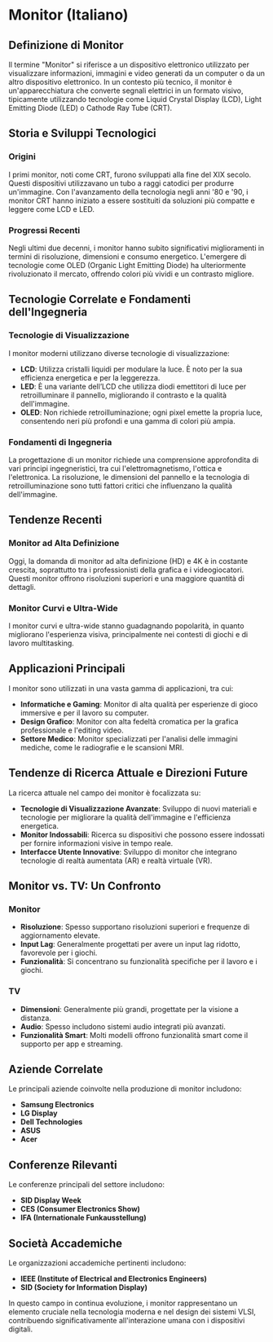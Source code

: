# Monitor (Italiano)

## Definizione di Monitor

Il termine "Monitor" si riferisce a un dispositivo elettronico utilizzato per visualizzare informazioni, immagini e video generati da un computer o da un altro dispositivo elettronico. In un contesto più tecnico, il monitor è un'apparecchiatura che converte segnali elettrici in un formato visivo, tipicamente utilizzando tecnologie come Liquid Crystal Display (LCD), Light Emitting Diode (LED) o Cathode Ray Tube (CRT).

## Storia e Sviluppi Tecnologici

### Origini

I primi monitor, noti come CRT, furono sviluppati alla fine del XIX secolo. Questi dispositivi utilizzavano un tubo a raggi catodici per produrre un'immagine. Con l'avanzamento della tecnologia negli anni '80 e '90, i monitor CRT hanno iniziato a essere sostituiti da soluzioni più compatte e leggere come LCD e LED.

### Progressi Recenti

Negli ultimi due decenni, i monitor hanno subito significativi miglioramenti in termini di risoluzione, dimensioni e consumo energetico. L'emergere di tecnologie come OLED (Organic Light Emitting Diode) ha ulteriormente rivoluzionato il mercato, offrendo colori più vividi e un contrasto migliore.

## Tecnologie Correlate e Fondamenti dell'Ingegneria

### Tecnologie di Visualizzazione

I monitor moderni utilizzano diverse tecnologie di visualizzazione:

- **LCD**: Utilizza cristalli liquidi per modulare la luce. È noto per la sua efficienza energetica e per la leggerezza.
- **LED**: È una variante dell’LCD che utilizza diodi emettitori di luce per retroilluminare il pannello, migliorando il contrasto e la qualità dell'immagine.
- **OLED**: Non richiede retroilluminazione; ogni pixel emette la propria luce, consentendo neri più profondi e una gamma di colori più ampia.

### Fondamenti di Ingegneria

La progettazione di un monitor richiede una comprensione approfondita di vari principi ingegneristici, tra cui l'elettromagnetismo, l'ottica e l'elettronica. La risoluzione, le dimensioni del pannello e la tecnologia di retroilluminazione sono tutti fattori critici che influenzano la qualità dell'immagine.

## Tendenze Recenti

### Monitor ad Alta Definizione

Oggi, la domanda di monitor ad alta definizione (HD) e 4K è in costante crescita, soprattutto tra i professionisti della grafica e i videogiocatori. Questi monitor offrono risoluzioni superiori e una maggiore quantità di dettagli.

### Monitor Curvi e Ultra-Wide

I monitor curvi e ultra-wide stanno guadagnando popolarità, in quanto migliorano l'esperienza visiva, principalmente nei contesti di giochi e di lavoro multitasking.

## Applicazioni Principali

I monitor sono utilizzati in una vasta gamma di applicazioni, tra cui:

- **Informatiche e Gaming**: Monitor di alta qualità per esperienze di gioco immersive e per il lavoro su computer.
- **Design Grafico**: Monitor con alta fedeltà cromatica per la grafica professionale e l'editing video.
- **Settore Medico**: Monitor specializzati per l'analisi delle immagini mediche, come le radiografie e le scansioni MRI.

## Tendenze di Ricerca Attuale e Direzioni Future

La ricerca attuale nel campo dei monitor è focalizzata su:

- **Tecnologie di Visualizzazione Avanzate**: Sviluppo di nuovi materiali e tecnologie per migliorare la qualità dell'immagine e l'efficienza energetica.
- **Monitor Indossabili**: Ricerca su dispositivi che possono essere indossati per fornire informazioni visive in tempo reale.
- **Interfacce Utente Innovative**: Sviluppo di monitor che integrano tecnologie di realtà aumentata (AR) e realtà virtuale (VR).

## Monitor vs. TV: Un Confronto

### Monitor

- **Risoluzione**: Spesso supportano risoluzioni superiori e frequenze di aggiornamento elevate.
- **Input Lag**: Generalmente progettati per avere un input lag ridotto, favorevole per i giochi.
- **Funzionalità**: Si concentrano su funzionalità specifiche per il lavoro e i giochi.

### TV

- **Dimensioni**: Generalmente più grandi, progettate per la visione a distanza.
- **Audio**: Spesso includono sistemi audio integrati più avanzati.
- **Funzionalità Smart**: Molti modelli offrono funzionalità smart come il supporto per app e streaming.

## Aziende Correlate

Le principali aziende coinvolte nella produzione di monitor includono:

- **Samsung Electronics**
- **LG Display**
- **Dell Technologies**
- **ASUS**
- **Acer**

## Conferenze Rilevanti

Le conferenze principali del settore includono:

- **SID Display Week**
- **CES (Consumer Electronics Show)**
- **IFA (Internationale Funkausstellung)**

## Società Accademiche

Le organizzazioni accademiche pertinenti includono:

- **IEEE (Institute of Electrical and Electronics Engineers)**
- **SID (Society for Information Display)**

In questo campo in continua evoluzione, i monitor rappresentano un elemento cruciale nella tecnologia moderna e nel design dei sistemi VLSI, contribuendo significativamente all'interazione umana con i dispositivi digitali.